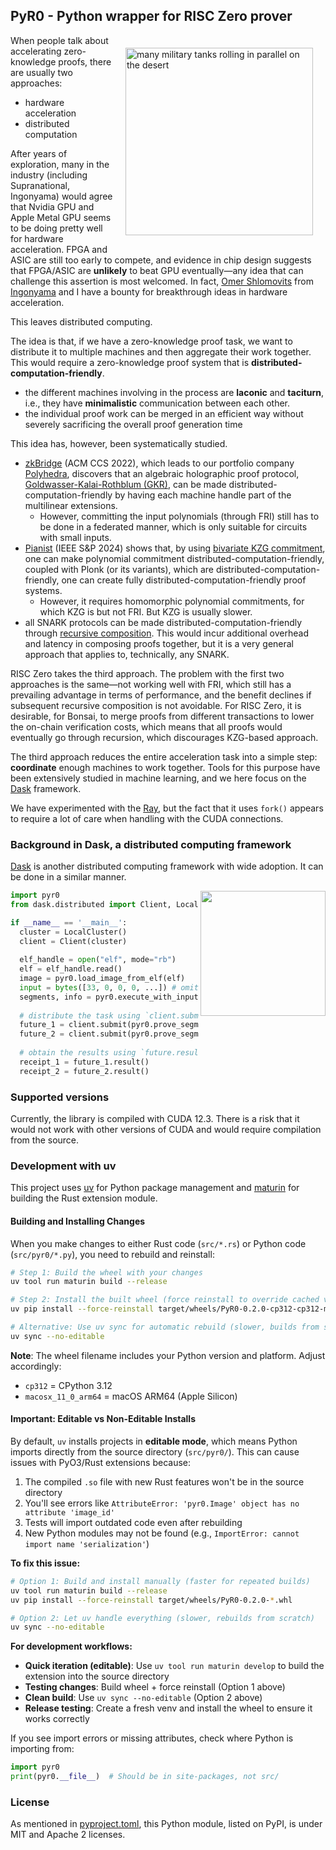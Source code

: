 ## PyR0 - Python wrapper for RISC Zero prover

<img src="https://github.com/l2iterative/r0prover-python/raw/main/title.png" align="right" style="margin: 20px;" alt="many military tanks rolling in parallel on the desert" width="300"/>

When people talk about accelerating zero-knowledge proofs, there are usually two approaches:
- hardware acceleration
- distributed computation

After years of exploration, many in the industry (including Supranational, Ingonyama) would agree that Nvidia GPU and 
Apple Metal GPU seems to be doing pretty well for hardware acceleration. FPGA and ASIC are still too early to compete, 
and evidence in chip design suggests that FPGA/ASIC are **unlikely** to beat GPU eventually—any idea that can challenge this assertion 
is most welcomed. In fact, [Omer Shlomovits](https://www.omershlomovits.com/) from [Ingonyama](https://www.ingonyama.com/) 
and I have a bounty for breakthrough ideas in hardware acceleration.

This leaves distributed computing. 

The idea is that, if we have a zero-knowledge proof task, we want to distribute it to multiple machines and then aggregate 
their work together. This would require a zero-knowledge proof system that is **distributed-computation-friendly**.
- the different machines involving in the process are **laconic** and **taciturn**, i.e., they have **minimalistic** communication between each other.
- the individual proof work can be merged in an efficient way without severely sacrificing the overall proof generation time

This idea has, however, been systematically studied. 

- [zkBridge](https://dl.acm.org/doi/10.1145/3548606.3560652) (ACM CCS 2022), which leads to our portfolio company 
[Polyhedra](https://polyhedra.network/), discovers that an algebraic holographic proof protocol, [Goldwasser-Kalai-Rothblum (GKR)](https://people.cs.georgetown.edu/jthaler/GKRNote.pdf), 
can be made distributed-computation-friendly by having each machine handle part of the multilinear extensions. 
   * However, committing the input polynomials (through FRI) still has to be done in a federated manner, which is only suitable 
for circuits with small inputs. 
- [Pianist](https://www.computer.org/csdl/proceedings-article/sp/2024/313000a035/1RjEaaM09eU) (IEEE S&P 2024) shows that, 
by using [bivariate KZG commitment](https://eprint.iacr.org/2011/587.pdf), one can make polynomial commitment 
distributed-computation-friendly, coupled with Plonk (or its variants), which are distributed-computation-friendly, 
one can create fully distributed-computation-friendly proof systems. 
   * However, it requires homomorphic polynomial commitments, for which KZG is but not FRI. But KZG is usually slower.
- all SNARK protocols can be made distributed-computation-friendly through [recursive composition](https://people.eecs.berkeley.edu/~alexch/#show-abstract). 
This would incur additional overhead and latency in composing proofs together, but it is a very general approach that 
applies to, technically, any SNARK. 

RISC Zero takes the third approach. The problem with the first two approaches is the same—not working well with FRI, which
still has a prevailing advantage in terms of performance, and the benefit declines if subsequent recursive composition is not avoidable.
For RISC Zero, it is desirable, for Bonsai, to merge proofs from different transactions to lower the on-chain verification 
costs, which means that all proofs would eventually go through recursion, which discourages KZG-based approach.

The third approach reduces the entire acceleration task into a simple step: **coordinate** enough machines to work together.
Tools for this purpose have been extensively studied in machine learning, and we here focus on the [Dask](https://www.dask.org/) 
framework.

We have experimented with the [Ray](https://github.com/ray-project/ray), but the fact that it uses `fork()` appears to 
require a lot of care when handling with the CUDA connections. 

### Background in Dask, a distributed computing framework

[Dask](https://www.dask.org/) is another distributed computing framework with wide adoption. It can be done in a similar manner.

<img src="https://docs.dask.org/en/stable/_images/dask_horizontal.svg" align="right" width="200"/>

```python
import pyr0
from dask.distributed import Client, LocalCluster

if __name__ == '__main__':
  cluster = LocalCluster()
  client = Client(cluster)
  
  elf_handle = open("elf", mode="rb")
  elf = elf_handle.read()
  image = pyr0.load_image_from_elf(elf)
  input = bytes([33, 0, 0, 0, ...]) # omit the detail input
  segments, info = pyr0.execute_with_input(image, input)
  
  # distribute the task using `client.submit(func, args)`
  future_1 = client.submit(pyr0.prove_segment, segments[0])
  future_2 = client.submit(pyr0.prove_segment, segments[1])
  
  # obtain the results using `future.result()`
  receipt_1 = future_1.result()
  receipt_2 = future_2.result()
```

### Supported versions

Currently, the library is compiled with CUDA 12.3. There is a risk that it would not work with other versions of CUDA and
would require compilation from the source.

### Development with uv

This project uses [uv](https://docs.astral.sh/uv/) for Python package management and [maturin](https://www.maturin.rs/) for building the Rust extension module.

#### Building and Installing Changes

When you make changes to either Rust code (`src/*.rs`) or Python code (`src/pyr0/*.py`), you need to rebuild and reinstall:

```bash
# Step 1: Build the wheel with your changes
uv tool run maturin build --release

# Step 2: Install the built wheel (force reinstall to override cached version)
uv pip install --force-reinstall target/wheels/PyR0-0.2.0-cp312-cp312-macosx_11_0_arm64.whl

# Alternative: Use uv sync for automatic rebuild (slower, builds from source)
uv sync --no-editable
```

**Note**: The wheel filename includes your Python version and platform. Adjust accordingly:
- `cp312` = CPython 3.12
- `macosx_11_0_arm64` = macOS ARM64 (Apple Silicon)

#### Important: Editable vs Non-Editable Installs

By default, `uv` installs projects in **editable mode**, which means Python imports directly from the source directory (`src/pyr0/`). This can cause issues with PyO3/Rust extensions because:

1. The compiled `.so` file with new Rust features won't be in the source directory
2. You'll see errors like `AttributeError: 'pyr0.Image' object has no attribute 'image_id'`
3. Tests will import outdated code even after rebuilding
4. New Python modules may not be found (e.g., `ImportError: cannot import name 'serialization'`)

**To fix this issue:**

```bash
# Option 1: Build and install manually (faster for repeated builds)
uv tool run maturin build --release
uv pip install --force-reinstall target/wheels/PyR0-0.2.0-*.whl

# Option 2: Let uv handle everything (slower, rebuilds from scratch)
uv sync --no-editable
```

**For development workflows:**

- **Quick iteration (editable)**: Use `uv tool run maturin develop` to build the extension into the source directory
- **Testing changes**: Build wheel + force reinstall (Option 1 above)
- **Clean build**: Use `uv sync --no-editable` (Option 2 above)
- **Release testing**: Create a fresh venv and install the wheel to ensure it works correctly

If you see import errors or missing attributes, check where Python is importing from:
```python
import pyr0
print(pyr0.__file__)  # Should be in site-packages, not src/
```

### License

As mentioned in [pyproject.toml](pyproject.toml), this Python module, listed on PyPI, is under MIT and Apache 2 licenses.
